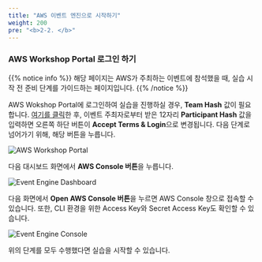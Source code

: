 ```yaml
---
title: "AWS 이벤트 엔진으로 시작하기"
weight: 200
pre: "<b>2-2. </b>"
---
```



### AWS Workshop Portal 로그인 하기
{{% notice info %}}
해당 페이지는 AWS가 주최하는 이벤트에 참석했을 때, 실습 시작 전 준비 단계를 가이드하는 페이지입니다.
{{% /notice %}}


AWS Wokshop Portal에 로그인하여 실습을 진행하실 경우, **Team Hash** 값이 필요합니다. [여기를 클릭](https://dashboard.eventengine.run/login)한 후, 이벤트 주최자로부터 받은 12자리 **Participant Hash** 값을 입력하면 오른쪽 하단 버튼이 **Accept Terms & Login**으로 변경됩니다. 다음 단계로 넘어가기 위해, 해당 버튼을 누릅니다.

![AWS Workshop Portal](/images/settings/event-engine-initial-screen.png)

다음 대시보드 화면에서 **AWS Console 버튼**을 누릅니다.

![Event Engine Dashboard](/images/settings/event-engine-dashboard.png)

다음 화면에서 **Open AWS Console 버튼**을 누르면 AWS Console 창으로 접속할 수 있습니다. 또한, CLI 환경을 위한 Access Key와 Secret Access Key도 확인할 수 있습니다. 

![Event Engine Console](/images/settings/event-engine-aws-console.png)

위의 단계를 모두 수행했다면 실습을 시작할 수 있습니다.